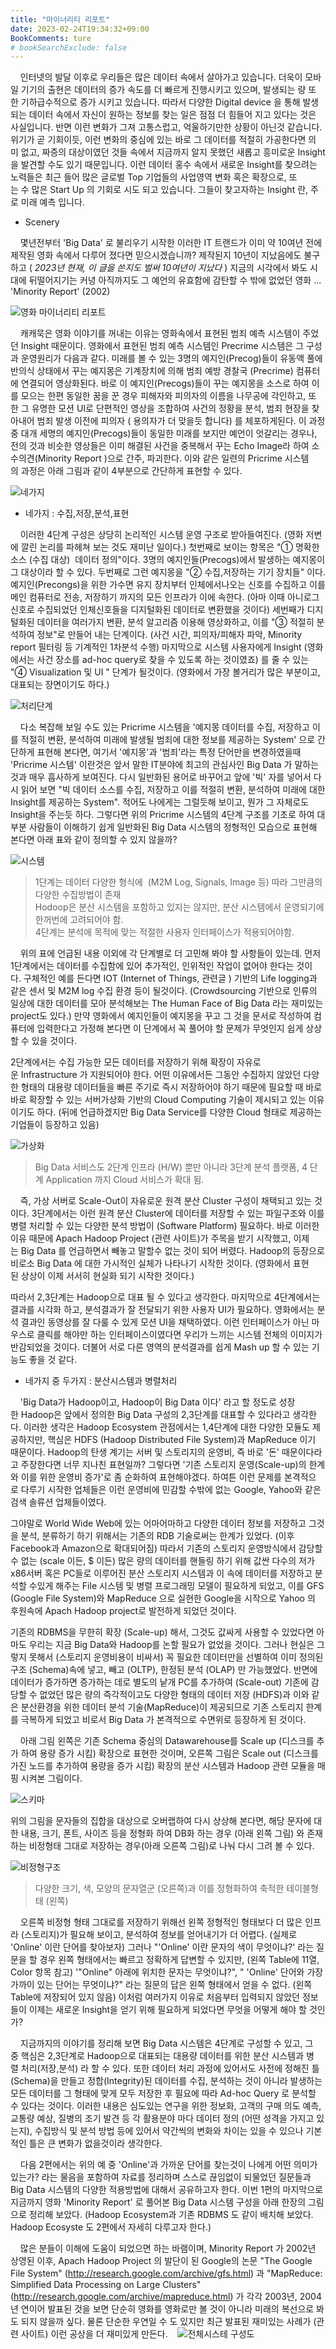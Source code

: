 ```yaml
---
title: "마이너리티 리포트"
date: 2023-02-24T19:34:32+09:00
BookComments: ture
# bookSearchExclude: false
---
```

    인터넷의 발달 이후로 우리들은 많은 데이터 속에서 살아가고 있습니다. 더욱이 모바일 기기의 출현은 데이터의 증가 속도를 더 빠르게 진행시키고 있으며, 발생되는 량 또한 기하급수적으로 증가 시키고 있습니다. 따라서 다양한 Digital device 을 통해 발생되는 데이터 속에서 자신이 원하는 정보를 찾는 일은 점점 더 힘들어 지고 있다는 것은 사실입니다. 반면 이런 변화가 그져 고통스럽고, 억울하기만한 상황이 아닌것 같습니다. 위기가 곧 기회이듯, 이런 변화의 중심에 있는 바로 그 데이터를 적절히 가공한다면 의미 없고, 짜증의 대상이였던 것들 속에서 지금까지 알지 못했던 새롭고 흥미로운 Insight을 발견할 수도 있기 때문입니다. 이런 데이터 홍수 속에서 새로운 Insight를 찾으려는 노력들은 최근 들어 많은 글로벌 Top 기업들의 사업영역 변화 혹은 확장으로, 또는 수 많은 Start Up 의 기회로 시도 되고 있습니다. 그들이 찾고자하는 Insight 란, 주로 미래 예측 입니다.  

* Scenery  

    몇년전부터 'Big Data' 로 불리우기 시작한 이러한 IT 트랜드가 이미 약 10여년 전에 제작된 영화 속에서 다루어 졌다면 믿으시겠습니까? 제작된지 10년이 지났음에도 불구하고 ( *2023년 현재, 이 글을 쓴지도 벌써 10여년이 지났다* ) 지금의 시각에서 봐도 시대에 뒤떨어지기는 커녕 아직까지도 그 예언의 유효함에 감탄할 수 밖에 없었던 영화 ... 'Minority Report' (2002) 

![영화 마이너리티 리포트](minority1.png)

    캐캐묵은 영화 이야기를 꺼내는 이유는 영화속에서 표현된 범죄 예측 시스템이 주었던 Insight 때문이다. 영화에서 표현된 범죄 예측 시스템인 Precrime 시스템은 그 구성과 운영원리가 다음과 같다. 미래를 볼 수 있는 3명의 예지인(Precog)들이 유동액 풀에 반의식 상태에서 꾸는 예지몽은 기계장치에 의해 범죄 예방 경찰국 (Precrime) 컴퓨터에 연결되어 영상화된다. 바로 이 예지인(Precogs)들이 꾸는 예지몽을 소스로 하여 이를 모으는 한편 동일한 꿈을 꾼 경우 피해자와 피의자의 이름을 나무공에 각인하고, 또한 그 유명한 모션 UI로 단편적인 영상을 조합하여 사건의 정황을 분석, 범죄 현장을 찾아내어 범죄 발생 이전에 피의자 ( 용의자가 더 맞을듯 합니다) 를 체포하게된다. 이 과정 중 대개 세명의 예지인(Precogs)들이 동일한 미래를 보지만 예언이 엇갈리는 경우나, 전의 것과 비슷한 영상들은 이미 해결된 사건을 중복해서 꾸는 Echo Image라 하여 소수의견(Minority Report )으로 간주, 파괴한다. 이와 같은 일련의 Pricrime 시스템의 과정은 아래 그림과 같이 4부분으로 간단하게 표현할 수 있다.    

![네가지](minority2.png)

* 네가지 : 수집,저장,분석,표현

    이러한 4단계 구성은 상당히 논리적인 시스템 운영 구조로 받아들여진다. (영화 저변에 깔린 논리를 파헤쳐 보는 것도 재미난 일이다.) 첫번째로 보이는 항목은 "① 명확한 소스 (수집 대상)  데이터 정의"이다. 3명의 예지인들(Precogs)에서 발생하는 예지몽이 그 대상이라 할 수 있다. 두번째로 그런 예지몽을 "② 수집,저장하는 기기 장치들" 이다. 예지인(Precongs)을 위한 가수면 유지 장치부터 인체에서나오는 신호를 수집하고 이를 메인 컴퓨터로 전송, 저장하기 까지의 모든 인프라가 이에 속한다. (아마 이때 아니로그 신호로 수집되었던 인체신호들을 디지털화된 데이터로 변환했을 것이다) 세번째가 디지털화된 데이터을 여러가지 변환, 분석 알고리즘 이용해 영상화하고, 이를 "③ 적절히 분석하여 정보"로 만들어 내는 단계이다. (사건 시간, 피의자/피해자 파악, Minority report 필터링 등 기계적인 1차분석 수행) 마지막으로 시스템 사용자에게 Insight (영화에서는 사건 장소를 ad-hoc query로 찾을 수 있도록 하는 것이였죠) 를 줄 수 있는 "④ Visualization 및 UI " 단계가 될것이다. (영화에서 가장 볼거리가 많은 부분이고, 대표되는 장면이기도 하다.)   

![처리단계](minority3.png)

    다소 복잡해 보일 수도 있는 Pricrime 시스템을 '예지몽 데이터를 수집, 저장하고 이를 적절히 변환, 분석하여 미래에 발생될 범죄에 대한 정보를 제공하는 System' 으로 간단하게 표현해 본다면, 여기서 '예지몽'과 '범죄'라는 특정 단어만을 변경하였을때 'Pricrime 시스템' 이란것은 앞서 말한 IT분야에 최고의 관심사인 Big Data 가 말하는 것과 매우 흡사하게 보여진다. 다시 일반화된 용어로 바꾸어고 앞에 '빅' 자를 넣어서 다시 읽어 보면 "빅 데이터 소스를 수집, 저장하고 이를 적절히 변환, 분석하여 미래에 대한 Insight를 제공하는 System". 적어도 나에게는 그럴듯해 보이고, 뭔가 그 자체로도 Insight을 주는듯 하다. 그렇다면 위의 Pricrime 시스템의 4단계 구조를 기초로 하여 대부분 사람들이 이해하기 쉽게 일반화된 Big Data 시스템의 정형적인 모습으로 표현해 본다면 아래 표와 같이 정의할 수 있지 않을까?  

![시스템](minority4.png)

>1단계는 데이터 다양한 형식에  (M2M Log, Signals, Image 등) 따라 그만큼의 다양한 수집방법이 존재  
>Hodoop은 분산 시스템을 포함하고 있지는 않지만, 분산 시스템에서 운영되기에 한꺼번에 고려되어야 함.  
>4단계는 분석에 목적에 맞는 적절한 사용자 인터페이스가 적용되어야함.  

    위의 표에 언급된 내용 이외에 각 단계별로 더 고민해 봐야 할 사항들이 있는데. 먼저 1단계에서는 데이터를 수집함에 있어 추가적인, 인위적인 작업이 없어야 한다는 것이다. 구체적인 예를 든다면 IOT (Internet of Things, 관련글 ) 기반의 Life logging과 같은 센서 및 M2M log 수집 환경 등이 될것이다. (Crowdsourcing 기반으로 인류의 일상에 대한 데이터를 모아 분석해보는 The Human Face of Big Data 라는 재미있는 project도 있다.) 만약 영화에서 예지인들이 예지몽을 꾸고 그 것을 문서로 작성하여 컴퓨터에 입력한다고 가정해 본다면 이 단계에서 꼭 풀어야 할 문제가 무엇인지 쉽게 상상할 수 있을 것이다.  

2단계에서는 수집 가능한 모든 데이터를 저장하기 위해 확장이 자유로운 Infrastructure 가 지원되어야 한다. 어떤 이유에서든 그동안 수집하지 않았던 다양한 형태의 대용량 데이터들을 빠른 주기로 즉시 저장하어야 하기 때문에 필요할 때 바로바로 확장할 수 있는 서버가상화 기반의 Cloud Computing 기술이 제시되고 있는 이유이기도 하다. (뒤에 언급하겠지만 Big Data Service를 다양한 Cloud 형태로 제공하는 기업들이 등장하고 있음)

![가상화](minority5.png)
> Big Data 서비스도 2단계 인프라 (H/W) 뿐만 아니라 3단계 분석 플랫폼, 4 단계 Application 까지 Cloud 서비스가 확대 됨.  

    즉, 가상 서버로 Scale-Out이 자유로운 원격 분산 Cluster 구성이 채택되고 있는 것이다. 3단계에서는 이런 원격 분산 Cluster에 데이터를 저장할 수 있는 파일구조와 이를 병렬 처리할 수 있는 다양한 분석 방법이 (Software Platform) 필요하다. 바로 이러한 이유 때문에 Apach Hadoop Project (관련 사이트)가 주목을 받기 시작했고, 이제는 Big Data 를 언급하면서 빼놓고 말할수 없는 것이 되어 버렸다. Hadoop의 등장으로 비로소 Big Data 에 대한 가시적인 실체가 나타나기 시작한 것이다. (영화에서 표현된 상상이 이제 서서히 현실화 되기 시작한 것이다.)  

따라서 2,3단계는 Hadoop으로 대표 될 수 있다고 생각한다. 마지막으로 4단계에서는 결과를 시각화 하고, 분석결과가 잘 전달되기 위한 사용자 UI가 필요하다. 영화에서는 분석 결과인 동영상를 잘 다룰 수 있게 모션 UI을 채택하였다. 이런 인터페이스가 아닌 마우스로 클릭를 해야만 하는 인터페이스이였다면 우리가 느끼는 시스템 전체의 이미지가 반감되었을 것이다. 더불어 서로 다른 영역의 분석결과를 쉽게 Mash up 할 수 있는 기능도 좋을 것 같다.  

* 네가지 중 두가지 : 분산시스템과 병렬처리  

    'Big Data가 Hadoop이고, Hadoop이 Big Data 이다' 라고 할 정도로 성장한 Hadoop은 앞에서 정의한 Big Data 구성의 2,3단계를 대표할 수 있다라고 생각한다. 이러한 생각은 Hadoop Ecosystem 관점에서는 1,4단계에 대한 다양한 모듈도 제공하지만, 핵심은 HDFS (Hadoop Distributed File System)과 MapReduce 이기 때문이다. Hadoop의 탄생 계기는 서버 및 스토리지의 운영비, 즉 바로 '돈' 때문이다라고 주장한다면 너무 지나친 표현일까? 그렇다면 '기존 스토리지 운영(Scale-up)의 한계와 이를 위한 운영비 증가'로 좀 순화하여 표현해야겠다. 하여튼 이런 문제를 본격적으로 다루기 시작한 업체들은 이런 운영비에 민감할 수밖에 없는 Google, Yahoo와 같은 검색 솔류션 업체들이였다.  

그야말로 World Wide Web에 있는 어마어마하고 다양한 데이터 정보를 저장하고 그것을 분석, 분류하기 하기 위해서는 기존의 RDB 기술로써는 한계가 있었다. (이후 Facebook과 Amazon으로 확대되어짐) 따라서 기존의 스토리지 운영방식에서 감당할 수 없는 (scale 이든, $ 이든) 많은 량의 데이터를 핸들링 하기 위해 값싼 다수의 저가 x86서버 혹은 PC들로 이루어진 분산 스토리지 시스템과 이 속에 데이터를 저장하고 분석할 수있게 해주는 File 시스템 및 병렬 프로그래밍 모델이 필요하게 되었고, 이를 GFS (Google File System)와 MapReduce 으로 실현한 Google을 시작으로 Yahoo 의 후원속에 Apach Hadoop project로 발전하게 되었던 것이다.  

기존의 RDBMS을 무한히 확장 (Scale-up) 해서, 그것도 값싸게 사용할 수 있었다면 아마도 우리는 지금 Big Data와 Hadoop를 논할 필요가 없었을 것이다. 그러나 현실은 그렇지 못해서 (스토리지 운영비용이 비싸서) 꼭 필요한 데이터만을 선별하여 이미 정의된 구조 (Schema)속에 넣고, 빼고 (OLTP), 한정된 분석 (OLAP) 만 가능했었다. 반면에 데이터가 증가하면 증가하는 데로 별도의 낱개 PC를 추가하여 (Scale-out) 기존에 감당할 수 없었던 많은 량의 즉각적이고도 다양한 형태의 데이터 저장 (HDFS)과 이와 같은 분산환경을 위한 데이터 분석 기술(MapReduce)이 제공되므로 기존 스토리지 한계를 극복하게 되었고 비로서 Big Data 가 본격적으로 수면위로 등장하게 된 것이다.  

    아래 그림 왼쪽은 기존 Schema 중심의 Datawarehouse를 Scale up (디스크를 추가 하여 용량 증가 시킴) 확장으로 표현한 것이며, 오른쪽 그림은 Scale out (디스크를 가진 노드를 추가하여 용량을 증가 시킴) 확장의 분산 시스템과 Hadoop 관련 모듈을 매핑 시켜본 그림이다.  

![스키마](minority6.png)

위의 그림을 문자들의 집합을 대상으로 오버랩하여 다시 상상해 본다면, 해당 문자에 대한 내용, 크기, 폰트, 사이즈 등을 정형화 하여 DB화 하는 경우 (아래 왼쪽 그림) 와 존재하는 비정형태 그대로 저장하는 경우(아래 오른쪽 그림)로 나눠 다시 그려 볼 수 있다. 

![비정형구조](minority7.png)
> 다양한 크기, 색, 모양의 문자열군 (오른쪽)과 이를 정형화하여 축적한 테이블형태 (왼쪽)

    오른쪽 비정형 형태 그대로를 저장하기 위해선 왼쪽 정형적인 형태보다 더 많은 인프라 (스토리지)가 필요해 보이고, 분석하여 정보를 얻어내기가 더 어렵다. (실제로 'Online' 이란 단어를 찾아보자) 그러나 "'Online' 이란 문자의 색이 무엇이냐?' 라는 질문을 할 경우 왼쪽 형태에서는 빠르고 정확하게 답변할 수 있지만, (왼쪽 Table에 11열, Color 항목 참고) '"Online" 아래에 위치한 문자는 무엇이냐?", " 'Online' 단어와 가장 가까이 있는 단어는 무엇이냐?" 라는 질문의 답은 왼쪽 형태에서 얻을 수 없다. (왼쪽 Table에 저장되어 있지 않음) 이처럼 여러가지 이유로 처음부터 입력되지 않았던 정보들이 이제는 새로운 Insight을 얻기 위해 필요하게 되었다면 무엇을 어떻게 해야 할 것인가?  

    지금까지의 이야기를 정리해 보면 Big Data 시스템은 4단계로 구성할 수 있고, 그 중 핵심은 2,3단계로 Hadoop으로 대표되는 대용량 데이터를 위한 분산 시스템과 병렬 처리(저장,분석) 라 할 수 있다. 또한 데이터 처리 과정에 있어서도 사전에 정해진 틀(Schema)을 만들고 정합(Integrity)된 데이터를 수집, 분석하는 것이 아니라 발생하는 모든 데이터를 그 형태에 맞게 모두 저장한 후 필요에 따라 Ad-hoc Query 로 분석할 수 있다는 것이다. 이러한 내용은 심도있는 연구을 위한 정보화, 고객의 구매 의도 예측, 교통량 예상, 질병의 조기 발견 등 각 활용분야 마다 데이터 정의 (어떤 성격을 가지고 있는지), 수집방식 및 분석 방법 등에 있어서 약간씩의 변화와 차이는 있을 수 있으나 기본적인 틀은 큰 변화가 없을것이라 생각한다.  

    다음 2편에서는 위의 예 중 'Online'과 가까운 단어를 찾는것이 나에게 어떤 의미가 있는가? 라는 물음을 포함하여 자료를 정리하며 스스로 끊임없이 되물었던 질문들과 Big Data 시스템의 다양한 적용방법에 대해서 공유하고자 한다. 이번 1편의 마지막으로 지금까지 영화 'Minority Report' 로 풀어본 Big Data 시스템 구성을 아래 한장의 그림으로 정리해 보았다. (Hadoop Ecosystem과 기존 RDBMS 도 같이 배치해 보았다. Hadoop Ecosyste 도 2편에서 자세히 다루고자 한다.)  

    많은 분들이 이해에 도움이 되었으면 하는 바램이며, Minority Report 가 2002년 상영된 이후, Apach Hadoop Project 의 발단이 된 Google의 논문 "The Google File System" (http://research.google.com/archive/gfs.html) 과 "MapReduce: Simplified Data Processing on Large Clusters"  (http://research.google.com/archive/mapreduce.html) 가 각각 2003년, 2004년 연이어 발표된 것을 보면 단순히 영화를 영화로만 볼 것이 아니라 미래의 복선으로 봐도 되지 않을까 싶다. 물론 단순한 우연일 수 도 있지만 최근 발표된 재미있는 사례가 (관련 사이트) 이런 공상을 더 재미있게 만든다.  
 
![전체시스테 구성도](minority8.png)